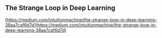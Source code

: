 ## The Strange Loop in Deep Learning
  
  [https://medium.com/intuitionmachine/the-strange-loop-in-deep-learning-38aa7caf6d7d](https://medium.com/intuitionmachine/the-strange-loop-in-deep-learning-38aa7caf6d7d)